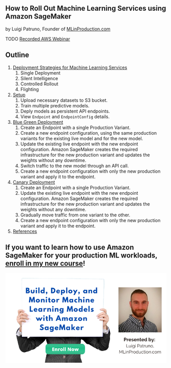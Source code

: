 ## How to Roll Out Machine Learning Services using Amazon SageMaker

by Luigi Patruno, Founder of [MLinProduction.com](https://mlinproduction.com/)

TODO [Recorded AWS Webinar](TODO)

## Outline

1. [Deployment Strategies for Machine Learning Services](#deployment-strategies)
    1. Single Deployment
    2. Silent Intelligence
    3. Controlled Rollout
    4. Flighting
2. [Setup](#setup)
    1. Upload necessary datasets to S3 bucket.
    2. Train multiple predictive models.
    3. Deply models as persistent API endpoints.
    4. View `Endpoint` and `EndpointConfig` details.
3. [Blue Green Deployment](#bluegreen)
    1. Create an Endpoint with a single Production Variant.
    2. Create a new endpoint configuration, using the same production variants for the existing live model and for the new model.
    3. Update the existing live endpoint with the new endpoint configuration. Amazon SageMaker creates the required infrastructure for the new production variant and updates the weights without any downtime.
    4. Switch traffic to the new model through an API call.
    5. Create a new endpoint configuration with only the new production variant and apply it to the endpoint.
4. [Canary Deployment](#canary)
    1. Create an Endpoint with a single Production Variant.
    2. Update the existing live endpoint with the new endpoint configuration. Amazon SageMaker creates the required infrastructure for the new production variant and updates the weights without any downtime.
    3. Gradually move traffic from one variant to the other.
    4. Create a new endpoint configuration with only the new production variant and apply it to the endpoint.
5. [References](#ref)

## If you want to learn how to use Amazon SageMaker for your production ML workloads, [enroll in my new course](https://mlinproduction.teachable.com/p/build-deploy-and-monitor-ml-models-with-amazon-sagemaker)!

![course banner](./figures/course-banner.png)